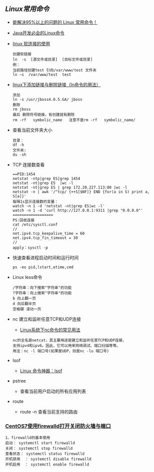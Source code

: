 ## *Linux常用命令*
- [能解决95%以上的问题的 Linux 常用命令！](https://mp.weixin.qq.com/s/OGe3VhvFtxtzGHJvvmlBiQ)
- [Java开发必会的Linux命令](https://mp.weixin.qq.com/s/2KUUQ4KvSkIBsJFtdmU0fQ)
- [linux 软连接的使用](https://www.cnblogs.com/sueyyyy/p/10985443.html)
  ```
  创建软链接
  ln  -s  [源文件或目录]  [目标文件或目录]
  例：
  当前路径创建test 引向/var/www/test 文件夹 
  ln –s  /var/www/test  test
  ```
- [linux下添加链接与删除链接（ln命令的用法）](https://www.cnblogs.com/sign-ptk/p/6207936.html)
    ```
    添加
    ln -s /usr/jboss4.0.5.GA/ jboss
    删除
    rm jboss
    最后 删除符号链接，有创建就有删除
    rm -rf   symbolic_name   注意不是rm -rf   symbolic_name/ 
    ```
-  查看当前文件夹大小
    ```
    目录：
    df -h
    文件夹:
    du -sh
    ```
-  TCP 连接数查看
    ```
    ==PID:1454
    netstat -ntp|grep ES|grep 1454
    netstat -nt|grep ES  |wc -l
    netstat -nt|grep ES | grep 172.20.227.113:80 |wc -l
    netstat -n | awk '/^tcp/ {++S[$NF]} END {for(a in S) print a, S[a]}'
    每隔1s显示连接数的变量：
    watch -n 1 -d 'netstat -nt|grep ES|wc -l'
    watch -n 1 -d 'curl http://127.0.0.1:9311 |grep "0.0.0.0"'
    ==================
    PS:回收连接
    cat /etc/sysctl.conf
    //
    net.ipv4.tcp_keepalive_time = 60
    net.ipv4.tcp_fin_timeout = 30
    //
    apply：sysctl -p
    ```
- 快速查看进程启动时间和运行时间
    ```
    ps -eo pid,lstart,etime,cmd
    ```
- Linux less命令
    ```
    /字符串：向下搜索"字符串"的功能
    ?字符串：向上搜索"字符串"的功能
    b 向上翻一页
    d 向后翻半页
    空格键 滚动一页
    ```
- nc 建立和监听任意TCP和UDP连接
  - [Linux系统下nc命令的常见用法](https://jingyan.baidu.com/article/0964eca25516758285f53615.html)
  ```
  nc的全名是netcat，其主要用途是建立和监听任意TCP和UDP连接，
  支持ipv4和ipv6。因此，它可以用来网络调试、端口扫描等等。
  用法：nc -l 端口号(如果是UDP，则是nc -lu 端口号)
  ```
- lsof
    - [Linux 命令神器：lsof](https://www.jianshu.com/p/a3aa6b01b2e1)

- pstree
    -  查看当前用户启动的所有应用列表
- route
    - route -n 查看当前支持的路由
    

### [CentOS7使用firewalld打开关闭防火墙与端口](https://www.cnblogs.com/moxiaoan/p/5683743.html)

```
1、firewalld的基本使用
启动： systemctl start firewalld
关闭： systemctl stop firewalld
查看状态： systemctl status firewalld 
开机禁用  ： systemctl disable firewalld
开机启用  ： systemctl enable firewalld
```

